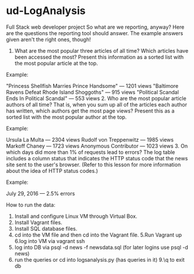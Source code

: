 # ud-LogAnalysis
Full Stack web developer project
So what are we reporting, anyway?
Here are the questions the reporting tool should answer. The example answers given aren't the right ones, though!

1. What are the most popular three articles of all time? Which articles have been accessed the most? Present this information as a sorted list with the most popular article at the top.

Example:

"Princess Shellfish Marries Prince Handsome" — 1201 views
"Baltimore Ravens Defeat Rhode Island Shoggoths" — 915 views
"Political Scandal Ends In Political Scandal" — 553 views
2. Who are the most popular article authors of all time? That is, when you sum up all of the articles each author has written, which authors get the most page views? Present this as a sorted list with the most popular author at the top.

Example:

Ursula La Multa — 2304 views
Rudolf von Treppenwitz — 1985 views
Markoff Chaney — 1723 views
Anonymous Contributor — 1023 views
3. On which days did more than 1% of requests lead to errors? The log table includes a column status that indicates the HTTP status code that the news site sent to the user's browser. (Refer to this lesson for more information about the idea of HTTP status codes.)

Example:

July 29, 2016 — 2.5% errors

How to run the data:
1. Install and configure Linux VM through Virtual Box.
2. Install Vagrant files.
3. Install SQL database files.
4. cd into the VM file and then cd into the Vagrant file.
5.Run Vagrant up
6.log into VM via vagrant ssh
7. log into DB via psql -d news -f newsdata.sql (for later logins use psql -d news)
8. run the queries or cd into logsanalysis.py (has queries in it)
9.\q to exit db
